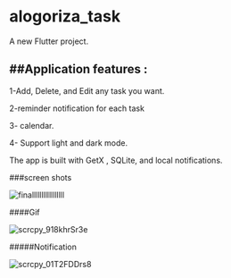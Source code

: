 # alogoriza_task

A new Flutter project.


##Application features :
----------------------------
1-Add, Delete, and Edit any task you want.

2-reminder notification for each task

3- calendar.


4- Support light and dark mode.


The app is built with GetX , SQLite, and local notifications.



###screen shots


![finalllllllllllllllll](https://user-images.githubusercontent.com/88941146/181426285-ee08d5a0-34bf-4406-aa9a-8fbd5f5b2da1.PNG)


####Gif


![scrcpy_918khrSr3e](https://user-images.githubusercontent.com/88941146/181428668-abdccb5a-1ace-4c2d-848a-52975d555705.gif)

#####Notification


![scrcpy_01T2FDDrs8](https://user-images.githubusercontent.com/88941146/181432247-a102f439-0c84-47f2-9d5f-7aef722778fd.gif)
